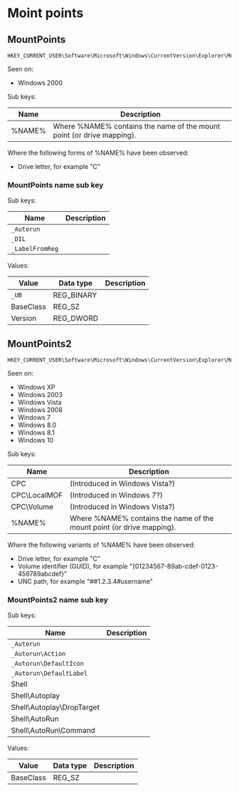 # Moint points

## MountPoints

```
HKEY_CURRENT_USER\Software\Microsoft\Windows\CurrentVersion\Explorer\MountPoints
```

Seen on:

* Windows 2000

Sub keys:

Name | Description
--- | ---
%NAME% | Where %NAME% contains the name of the mount point (or drive mapping).

Where the following forms of %NAME% have been observed:

* Drive letter, for example "C"

### MountPoints name sub key

Sub keys:

Name | Description
--- | ---
`_Autorun` |
`_DIL` |
`_LabelFromReg` |

Values:

Value | Data type | Description
--- | --- | ---
`_UB` | REG_BINARY | 
BaseClass | REG_SZ | 
Version | REG_DWORD | 

## MountPoints2

```
HKEY_CURRENT_USER\Software\Microsoft\Windows\CurrentVersion\Explorer\MountPoints2
```

Seen on:

* Windows XP
* Windows 2003
* Windows Vista
* Windows 2008
* Windows 7
* Windows 8.0
* Windows 8.1
* Windows 10

Sub keys:

Name | Description
--- | ---
CPC | (Introduced in Windows Vista?)
CPC\LocalMOF | (Introduced in Windows 7?)
CPC\Volume | (Introduced in Windows Vista?)
%NAME% | Where %NAME% contains the name of the mount point (or drive mapping).

Where the following variants of %NAME% have been observed:

* Drive letter, for example "C"
* Volume identifier (GUID), for example "{01234567-89ab-cdef-0123-456789abcdef}"
* UNC path, for example "##1.2.3.4#username"

### MountPoints2 name sub key

Sub keys:

Name | Description
--- | ---
`_Autorun` |
`_Autorun\Action` |
`_Autorun\DefaultIcon` |
`_Autorun\DefaultLabel` |
Shell |
Shell\Autoplay |
Shell\Autoplay\DropTarget |
Shell\AutoRun |
Shell\AutoRun\Command |

Values:

Value | Data type | Description
--- | --- | ---
BaseClass | REG_SZ | 

